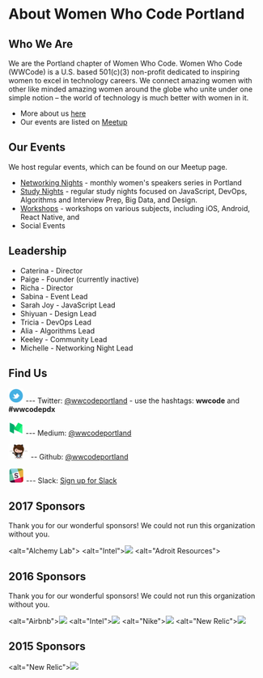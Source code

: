 # About Women Who Code Portland

## Who We Are
We are the Portland chapter of Women Who Code. Women Who Code (WWCode) is a U.S. based 501(c)(3) non-profit dedicated to inspiring women to excel in technology careers. We connect amazing women with other like minded amazing women around the globe who unite under one simple notion – the world of technology is much better with women in it.
* More about us [here](http://womenwhocode.com/portland)
* Our events are listed on [Meetup](http://www.meetup.com/Women-Who-Code-Portland/)

## Our Events
We host regular events, which can be found on our Meetup page.

* [Networking Nights](https://github.com/wwcodeportland/networking-nights) - monthly women's speakers series in Portland
* [Study Nights](https://github.com/wwcodeportland/study-nights) - regular study nights focused on JavaScript, DevOps, Algorithms and Interview Prep, Big Data, and Design.
* [Workshops](https://github.com/wwcodeportland/workshops) - workshops on various subjects, including iOS, Android, React Native, and 
* Social Events

## Leadership

* Caterina - Director
* Paige - Founder (currently inactive)
* Richa - Director
* Sabina  - Event Lead
* Sarah Joy - JavaScript Lead
* Shiyuan - Design Lead
* Tricia - DevOps Lead
* Alia - Algorithms Lead
* Keeley - Community Lead
* Michelle - Networking Night Lead

## Find Us

<img height=30 src="social-media/twitter-logo.png" title="Twitter"> --- Twitter: [@wwcodeportland](http://twitter.com/wwcodeportland) - use the hashtags: **wwcode** and **#wwcodepdx**

<img height=30 src="social-media/medium-logo.png" title="Medium"> --- Medium: [@wwcodeportland](http://medium.com/@wwcodeportland)

<img height=30 src="social-media/github-logo.png" title="GitHub"> -- Github: [@wwcodeportland](http://github.com/wwcodeportland)

<img height=30 src="social-media/slack-logo.jpg" title="Slack"> --- Slack: [Sign up for Slack](http://bit.ly/28SvZLC)

## 2017 Sponsors
Thank you for our wonderful sponsors! We could not run this organization without you.

<alt="Alchemy Lab"><img height=100 src="">
<alt="Intel"><img height=100 src="https://github.com/wwcodeportland/networking-nights/blob/master/logos/logo-intel.png">
<alt="Adroit Resources"><img height=100 src="">

## 2016 Sponsors
Thank you for our wonderful sponsors! We could not run this organization without you.

<alt="Airbnb"><img height=100 src="https://github.com/wwcodeportland/networking-nights/blob/master/logos/logo-airbnb.png">
<alt="Intel"><img height=100 src="https://github.com/wwcodeportland/networking-nights/blob/master/logos/logo-intel.png">
<alt="Nike"><img height=100 src="https://github.com/wwcodeportland/networking-nights/blob/master/logos/logo-nike.png">
<alt="New Relic"><img height=100 src="https://github.com/wwcodeportland/networking-nights/blob/master/logos/logo-newrelic.png">

## 2015 Sponsors

<alt="New Relic"><img height=100 src="https://github.com/wwcodeportland/networking-nights/blob/master/logos/logo-newrelic.png">
